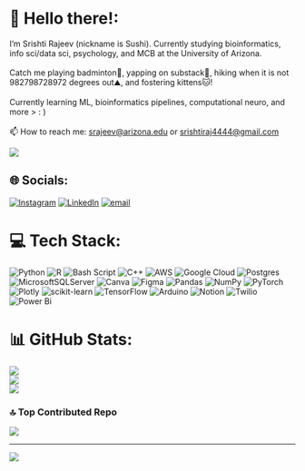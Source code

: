 # 👋 Hello there!:
I’m Srishti Rajeev (nickname is Sushi). Currently studying bioinformatics, info sci/data sci, psychology, and MCB at the University of Arizona. <br><br>Catch me playing badminton🏸,  yapping on substack📝, hiking when it is not 982798728972 degrees out⛰️, and fostering kittens🐱!<br><br>Currently learning ML, bioinformatics pipelines, computational neuro, and more > : )<br><br>📫 How to reach me: srajeev@arizona.edu or srishtiraj4444@gmail.com

![](https://komarev.com/ghpvc/?username=srishtisushi&style=for-the-badge&color=ff69b4) 

## 🌐 Socials:
[![Instagram](https://img.shields.io/badge/Instagram-%23E4405F.svg?logo=Instagram&logoColor=white)](https://instagram.com/sushisrishti) [![LinkedIn](https://img.shields.io/badge/LinkedIn-%230077B5.svg?logo=linkedin&logoColor=white)](https://linkedin.com/in/srishti-rajeev-b5b0561ab/) [![email](https://img.shields.io/badge/Email-D14836?logo=gmail&logoColor=white)](mailto:srajeev@arizona.edu) 

# 💻 Tech Stack:
![Python](https://img.shields.io/badge/python-3670A0?style=for-the-badge&logo=python&logoColor=ffdd54) ![R](https://img.shields.io/badge/r-%23276DC3.svg?style=for-the-badge&logo=r&logoColor=white) ![Bash Script](https://img.shields.io/badge/bash_script-%23121011.svg?style=for-the-badge&logo=gnu-bash&logoColor=white) ![C++](https://img.shields.io/badge/c++-%2300599C.svg?style=for-the-badge&logo=c%2B%2B&logoColor=white) ![AWS](https://img.shields.io/badge/AWS-%23FF9900.svg?style=for-the-badge&logo=amazon-aws&logoColor=white) ![Google Cloud](https://img.shields.io/badge/GoogleCloud-%234285F4.svg?style=for-the-badge&logo=google-cloud&logoColor=white) ![Postgres](https://img.shields.io/badge/postgres-%23316192.svg?style=for-the-badge&logo=postgresql&logoColor=white) ![MicrosoftSQLServer](https://img.shields.io/badge/Microsoft%20SQL%20Server-CC2927?style=for-the-badge&logo=microsoft%20sql%20server&logoColor=white) ![Canva](https://img.shields.io/badge/Canva-%2300C4CC.svg?style=for-the-badge&logo=Canva&logoColor=white) ![Figma](https://img.shields.io/badge/figma-%23F24E1E.svg?style=for-the-badge&logo=figma&logoColor=white) ![Pandas](https://img.shields.io/badge/pandas-%23150458.svg?style=for-the-badge&logo=pandas&logoColor=white) ![NumPy](https://img.shields.io/badge/numpy-%23013243.svg?style=for-the-badge&logo=numpy&logoColor=white) ![PyTorch](https://img.shields.io/badge/PyTorch-%23EE4C2C.svg?style=for-the-badge&logo=PyTorch&logoColor=white) ![Plotly](https://img.shields.io/badge/Plotly-%233F4F75.svg?style=for-the-badge&logo=plotly&logoColor=white) ![scikit-learn](https://img.shields.io/badge/scikit--learn-%23F7931E.svg?style=for-the-badge&logo=scikit-learn&logoColor=white) ![TensorFlow](https://img.shields.io/badge/TensorFlow-%23FF6F00.svg?style=for-the-badge&logo=TensorFlow&logoColor=white) ![Arduino](https://img.shields.io/badge/-Arduino-00979D?style=for-the-badge&logo=Arduino&logoColor=white) ![Notion](https://img.shields.io/badge/Notion-%23000000.svg?style=for-the-badge&logo=notion&logoColor=white) ![Twilio](https://img.shields.io/badge/Twilio-F22F46?style=for-the-badge&logo=Twilio&logoColor=white) ![Power Bi](https://img.shields.io/badge/power_bi-F2C811?style=for-the-badge&logo=powerbi&logoColor=black)
# 📊 GitHub Stats:
![](https://github-readme-stats.vercel.app/api?username=srishtisushi&theme=ambient_gradient&hide_border=true&include_all_commits=false&count_private=false)<br/>
![](https://nirzak-streak-stats.vercel.app/?user=srishtisushi&theme=ambient_gradient&hide_border=true)<br/>
![](https://github-readme-stats.vercel.app/api/top-langs/?username=srishtisushi&theme=ambient_gradient&hide_border=true&include_all_commits=false&count_private=false&layout=compact)

### 🔝 Top Contributed Repo
![](https://github-contributor-stats.vercel.app/api?username=srishtisushi&limit=5&theme=dark&combine_all_yearly_contributions=true)

---
[![](https://visitcount.itsvg.in/api?id=srishtisushi&icon=0&color=0)](https://visitcount.itsvg.in)

<!-- Proudly created with GPRM ( https://gprm.itsvg.in ) -->




